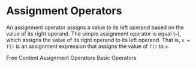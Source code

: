 # Assignment Operators

An assignment operator assigns a value to its left operand based on the value of its right operand. The simple assignment operator is equal (`=`), which assigns the value of its right operand to its left operand. That is, `x = f()` is an assignment expression that assigns the value of `f()` to `x`.

<ResourceGroupTitle>Free Content</ResourceGroupTitle>
<BadgeLink colorScheme='yellow' badgeText='Read' href='https://developer.mozilla.org/en-US/docs/Web/JavaScript/Guide/Expressions_and_Operators#assignment_operators'>Assignment Operators</BadgeLink>
<BadgeLink colorScheme='yellow' badgeText='Read' href='https://javascript.info/operators#assignment'>Basic Operators</BadgeLink>
